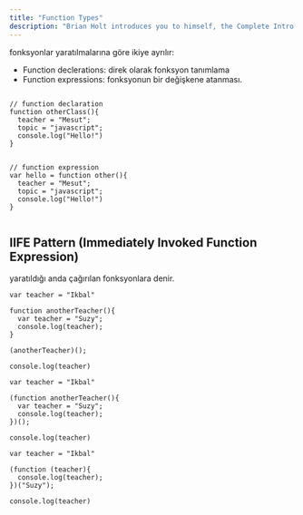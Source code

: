 ```yaml
---
title: "Function Types"
description: "Brian Holt introduces you to himself, the Complete Intro to React version 6, and what you can expect to learn"
---
```


fonksyonlar yaratılmalarına göre ikiye ayrılır:

- Function declerations: direk olarak fonksyon tanımlama
- Function expressions: fonksyonun bir değişkene atanması.

```

// function declaration
function otherClass(){
  teacher = "Mesut";
  topic = "javascript";
  console.log("Hello!")
}


// function expression
var hello = function other(){
  teacher = "Mesut";
  topic = "javascript";
  console.log("Hello!")
}


```

## IIFE Pattern (Immediately Invoked Function Expression)

yaratıldığı anda çağırılan fonksyonlara denir.

```
var teacher = "Ikbal"

function anotherTeacher(){
  var teacher = "Suzy";
  console.log(teacher);
}

(anotherTeacher)();

console.log(teacher)

```

```
var teacher = "Ikbal"

(function anotherTeacher(){
  var teacher = "Suzy";
  console.log(teacher);
})();

console.log(teacher)
```

```
var teacher = "Ikbal"

(function (teacher){
  console.log(teacher);
})("Suzy");

console.log(teacher)


```
